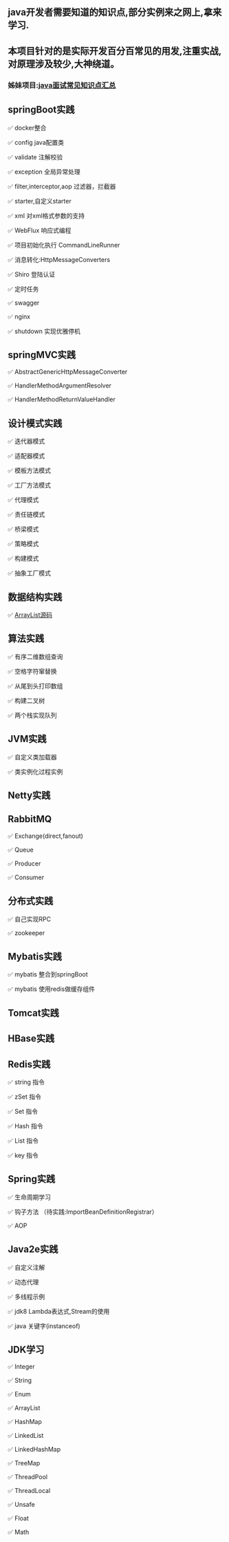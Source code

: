 ## java开发者需要知道的知识点,部分实例来之网上,拿来学习.
## 本项目针对的是实际开发百分百常见的用发,注重实战,对原理涉及较少,大神绕道。

### 姊妹项目:[java面试常见知识点汇总](http://nivelle.me/javaInterview/)

## springBoot实践

✅ docker整合

✅ config java配置类

✅ validate 注解校验

✅ exception 全局异常处理

✅ filter,interceptor,aop 过滤器，拦截器

✅ starter,自定义starter

✅ xml 对xml格式参数的支持

✅ WebFlux 响应式编程

✅ 项目初始化执行 CommandLineRunner

✅ 消息转化:HttpMessageConverters

✅ Shiro 登陆认证

✅ 定时任务

✅ swagger

✅ nginx

✅ shutdown 实现优雅停机

## springMVC实践

✅ AbstractGenericHttpMessageConverter 

✅ HandlerMethodArgumentResolver 

✅ HandlerMethodReturnValueHandler 

## 设计模式实践

✅ 迭代器模式

✅ 适配器模式

✅ 模板方法模式

✅ 工厂方法模式

✅ 代理模式

✅ 责任链模式

✅ 桥梁模式

✅ 策略模式

✅ 构建模式

✅ 抽象工厂模式

## 数据结构实践

✅ [ArrayList源码](https://github.com/nivelle/javaguides/blob/master/article/ArrayList%E6%BA%90%E7%A0%81%E8%A7%A3%E8%AF%BB.md)

## 算法实践

✅ 有序二维数组查询

✅ 空格字符窜替换

✅ 从尾到头打印数组

✅ 构建二叉树

✅ 两个栈实现队列

## JVM实践

✅ 自定义类加载器

✅ 类实例化过程实例

## Netty实践

## RabbitMQ

✅ Exchange(direct,fanout)

✅ Queue

✅ Producer

✅ Consumer

## 分布式实践

✅ 自己实现RPC

✅ zookeeper

## Mybatis实践

✅ mybatis 整合到springBoot

✅ mybatis 使用redis做缓存组件

## Tomcat实践

## HBase实践

## Redis实践

✅ string 指令

✅ zSet 指令

✅ Set 指令

✅ Hash 指令

✅ List 指令

✅ key 指令

## Spring实践

✅ 生命周期学习

✅ 钩子方法 （待实践:ImportBeanDefinitionRegistrar）

✅ AOP

## Java2e实践

✅ 自定义注解

✅ 动态代理

✅ 多线程示例

✅ jdk8 Lambda表达式,Stream的使用

✅ java 关键字(instanceof)

## JDK学习

✅ Integer

✅ String

✅ Enum

✅ ArrayList

✅ HashMap

✅ LinkedList

✅ LinkedHashMap

✅ TreeMap

✅ ThreadPool

✅ ThreadLocal

✅ Unsafe

✅ Float

✅ Math









